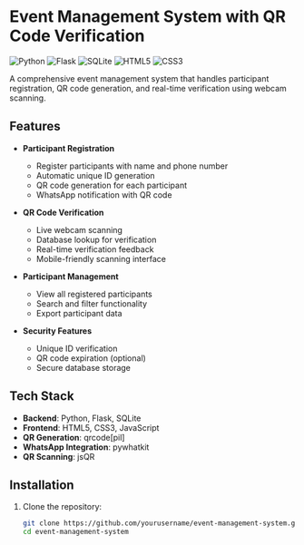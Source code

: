 # Event Management System with QR Code Verification

![Python](https://img.shields.io/badge/python-3670A0?style=for-the-badge&logo=python&logoColor=ffdd54)
![Flask](https://img.shields.io/badge/flask-%23000.svg?style=for-the-badge&logo=flask&logoColor=white)
![SQLite](https://img.shields.io/badge/sqlite-%2307405e.svg?style=for-the-badge&logo=sqlite&logoColor=white)
![HTML5](https://img.shields.io/badge/html5-%23E34F26.svg?style=for-the-badge&logo=html5&logoColor=white)
![CSS3](https://img.shields.io/badge/css3-%231572B6.svg?style=for-the-badge&logo=css3&logoColor=white)

A comprehensive event management system that handles participant registration, QR code generation, and real-time verification using webcam scanning.

## Features

- **Participant Registration**
  - Register participants with name and phone number
  - Automatic unique ID generation
  - QR code generation for each participant
  - WhatsApp notification with QR code

- **QR Code Verification**
  - Live webcam scanning
  - Database lookup for verification
  - Real-time verification feedback
  - Mobile-friendly scanning interface

- **Participant Management**
  - View all registered participants
  - Search and filter functionality
  - Export participant data

- **Security Features**
  - Unique ID verification
  - QR code expiration (optional)
  - Secure database storage

## Tech Stack

- **Backend**: Python, Flask, SQLite
- **Frontend**: HTML5, CSS3, JavaScript
- **QR Generation**: qrcode[pil]
- **WhatsApp Integration**: pywhatkit
- **QR Scanning**: jsQR

## Installation

1. Clone the repository:
   ```bash
   git clone https://github.com/yourusername/event-management-system.git
   cd event-management-system
